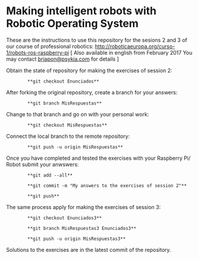 Making intelligent robots with Robotic Operating System
=======================================================

These are the instructions to use this repository for the sesions 2 and 3 of our course of professional robotics: http://roboticaeuropa.org/curso-1/robots-ros-raspberry-pi
[ Also available in english from February 2017
You may contact brjapon@psykia.com for details ]

Obtain the state of repository for making the exercises of session 2:

			**git checkout Enunciados**
			
After forking the original repository, create a branch for your answers:

			**git branch MisRespuestas**
			
Change to that branch and go on with your personal work:

			**git checkout MisRespuestas**
			
Connect the local branch to the remote repository:

			**git push -u origin MisRespuestas**
			
Once you have completed and tested the exercises with your Raspberry Pi/ Robot submit your anwswers:

			**git add --all**
			
			**git commit -m "My answers to the exercises of session 2"**
			
			**git push**

The same process apply for making the exercises of session 3:

			**git checkout Enunciados3**
			
			**git branch MisRespuestas3 Enunciados3**
			
			**git push -u origin MisRespuestas3**
			
Solutions to the exercises are in the latest commit of the repository.
			




